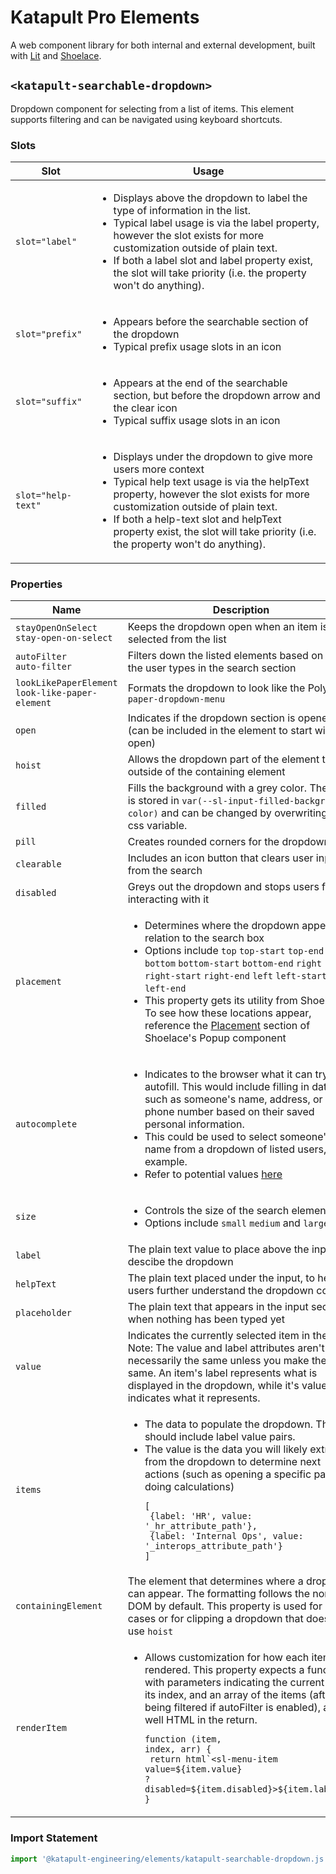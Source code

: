 # Katapult Pro Elements
A web component library for both internal and external development, built with [Lit](https://lit.dev/docs/) and [Shoelace](https://shoelace.style/).

## `<katapult-searchable-dropdown>`
Dropdown component for selecting from a list of items. This element supports filtering and can be navigated using keyboard shortcuts.

### Slots

| Slot | Usage |
| -------- | ------- |
| `slot="label"`  | <ul><li>Displays above the dropdown to label the type of information in the list.</li><li>Typical label usage is via the label property, however the slot exists for more customization outside of plain text.</li><li>If both a label slot and label property exist, the slot will take priority (i.e. the property won't do anything).</li></ul> |
| `slot="prefix"` | <ul><li>Appears before the searchable section of the dropdown</li><li>Typical prefix usage slots in an icon</li></ul> |
| `slot="suffix"` | <ul><li>Appears at the end of the searchable section, but before the dropdown arrow and the clear icon</li><li>Typical suffix usage slots in an icon</li></ul> |
| `slot="help-text"` | <ul><li>Displays under the dropdown to give more users more context</li><li>Typical help text usage is via the helpText property, however the slot exists for more customization outside of plain text.</li><li>If both a help-text slot and helpText property exist, the slot will take priority (i.e. the property won't do anything).</li></ul> |

### Properties

| Name | Description | Type |
| -------- | ------- | ------- |
| `stayOpenOnSelect`<br/>`stay-open-on-select` | Keeps the dropdown open when an item is selected from the list | `Boolean` |
| `autoFilter`<br/>`auto-filter` | Filters down the listed elements based on what the user types in the search section | `Boolean` |
| `lookLikePaperElement`<br/>`look-like-paper-element` | Formats the dropdown to look like the Polymer `paper-dropdown-menu` | `Boolean` |
| `open` | Indicates if the dropdown section is opened (can be included in the element to start with it open) | `Boolean` |
| `hoist` | Allows the dropdown part of the element to go outside of the containing element | `Boolean` |
| `filled` | Fills the background with a grey color. The color is stored in `var(--sl-input-filled-background-color)` and can be changed by overwriting this css variable. | `Boolean` |
| `pill` | Creates rounded corners for the dropdown | `Boolean` |
| `clearable` | Includes an icon button that clears user input from the search | `Boolean` |
| `disabled` | Greys out the dropdown and stops users from interacting with it | `Boolean` |
| `placement` | <ul><li>Determines where the dropdown appears in relation to the search box</li><li>Options include `top` `top-start` `top-end` `bottom` `bottom-start` `bottom-end` `right` `right-start` `right-end` `left` `left-start` and `left-end`</li><li>This property gets its utility from Shoelace. To see how these locations appear, reference the [Placement](https://shoelace.style/components/popup#placement) section of Shoelace's Popup component</li></ul> | `String` |
| `autocomplete` | <ul><li>Indicates to the browser what it can try to autofill. This would include filling in data such as someone's name, address, or phone number based on their saved personal information.</li><li>This could be used to select someone's name from a dropdown of listed users, for example.</li><li>Refer to potential values [here](https://developer.mozilla.org/en-US/docs/Web/HTML/Reference/Attributes/autocomplete)</li></ul> | `String` |
| `size` | <ul><li>Controls the size of the search element.</li><li>Options include `small` `medium` and `large`</li></ul> | `String` |
| `label` | The plain text value to place above the input, to descibe the dropdown | `String` |
| `helpText` | The plain text placed under the input, to help users further understand the dropdown content | `String` |
| `placeholder` | The plain text that appears in the input section when nothing has been typed yet | `String` |
| `value` | Indicates the currently selected item in the list. Note: The value and label attributes aren't necessarily the same unless you make them the same. An item's label represents what is displayed in the dropdown, while it's value indicates what it represents. | `String` |
| `items` | <ul><li>The data to populate the dropdown. This should include label value pairs.</li><li>The value is the data you will likely extract from the dropdown to determine next actions (such as opening a specific page or doing calculations)</li><pre><code>[</br>  {label: 'HR', value: '_hr_attribute_path'},<br/>  {label: 'Internal Ops', value: '_interops_attribute_path'}<br/>]</code></pre></ul>| `Array` |
| `containingElement` | The element that determines where a dropdown can appear. The formatting follows the normal DOM by default. This property is used for edge cases or for clipping a dropdown that doesn't use `hoist` | `Object` |
| `renderItem` | <ul><li>Allows customization for how each item is rendered. This property expects a function with parameters indicating the current item, its index, and an array of the items (after being filtered if autoFilter is enabled), as well HTML in the return.</li><pre><code>function (item, index, arr) {<br/>   return html\`<sl-menu-item value=${item.value} \?disabled=\${item.disabled}>\${item.label}</sl-menu-item>\`;<br/>}</code></pre></ul> | `Function` |

### Import Statement
```js
import '@katapult-engineering/elements/katapult-searchable-dropdown.js';
```
